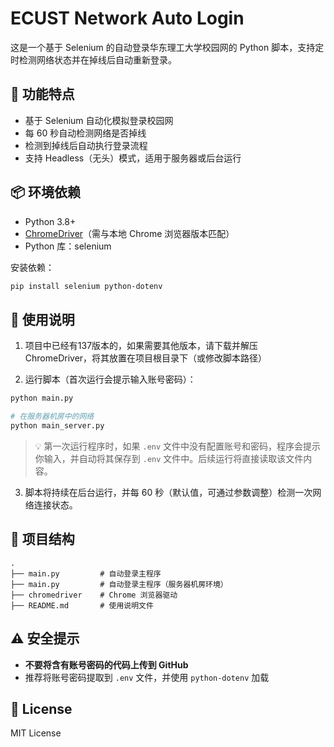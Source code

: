 # ECUST Network Auto Login

这是一个基于 Selenium 的自动登录华东理工大学校园网的 Python 脚本，支持定时检测网络状态并在掉线后自动重新登录。

## 🚀 功能特点

- 基于 Selenium 自动化模拟登录校园网
- 每 60 秒自动检测网络是否掉线
- 检测到掉线后自动执行登录流程
- 支持 Headless（无头）模式，适用于服务器或后台运行

## 📦 环境依赖

- Python 3.8+
- [ChromeDriver](https://sites.google.com/chromium.org/driver/)（需与本地 Chrome 浏览器版本匹配）
- Python 库：selenium

安装依赖：

```bash
pip install selenium python-dotenv
```

## 🧠 使用说明

1. 项目中已经有137版本的，如果需要其他版本，请下载并解压 ChromeDriver，将其放置在项目根目录下（或修改脚本路径）

2. 运行脚本（首次运行会提示输入账号密码）：

```bash
python main.py
```

```bash
# 在服务器机房中的网络
python main_server.py
```

> 💡 第一次运行程序时，如果 `.env` 文件中没有配置账号和密码，程序会提示你输入，并自动将其保存到 `.env` 文件中。后续运行将直接读取该文件内容。

3. 脚本将持续在后台运行，并每 60 秒（默认值，可通过参数调整）检测一次网络连接状态。

## 📁 项目结构

```
.
├── main.py         # 自动登录主程序
├── main.py         # 自动登录主程序（服务器机房环境）
├── chromedriver    # Chrome 浏览器驱动
├── README.md       # 使用说明文件
```

## ⚠️ 安全提示

- **不要将含有账号密码的代码上传到 GitHub**
- 推荐将账号密码提取到 `.env` 文件，并使用 `python-dotenv` 加载

## 📄 License

MIT License